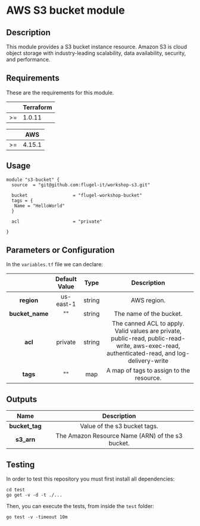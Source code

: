 # AWS S3 bucket module

## Description
This module provides a S3 bucket instance resource. Amazon S3 is cloud object storage with industry-leading scalability, data availability, security, and performance.

## Requirements
These are the requirements for this module.

|    | Terraform |
|:--:|-----------|
| >= |   1.0.11  |

|    |    AWS    |
|:--:|-----------|
| >= |  4.15.1   |

## Usage


```hcl
module "s3-bucket" {
  source  = "git@github.com:flugel-it/workshop-s3.git"

  bucket                 = "flugel-workshop-bucket"
  tags = {
   Name = "HelloWorld"
  }

  acl                    = "private"

}
```

## Parameters or Configuration

In the `variables.tf` file we can declare:

|               | Default Value |     Type    |                    Description                    |
|:-------------:|:-------------:|:-----------:|:-------------------------------------------------:|
|     **region**    |       us-east-1      |    string   |  AWS region.  |
|     **bucket_name**    |       ""      |    string   |  The name of the bucket.  |
|     **acl**    |       private      |    string   |  The canned ACL to apply. Valid values are private, public-read, public-read-write, aws-exec-read, authenticated-read, and log-delivery-write  |
|     **tags**    |       ""      |    map   |  A map of tags to assign to the resource.  |

## Outputs
|     Name          |      Description    |
|:-------------:|:-------------:|
|     **bucket_tag**    | Value of the s3 bucket tags. |
|     **s3_arn**    | The Amazon Resource Name (ARN) of the s3 bucket. |

## Testing

In order to test this repository you must first install all dependencies:

``` 
cd test
go get -v -d -t ./... 
```

Then, you can execute the tests, from inside the `test` folder:

```
go test -v -timeout 10m
```
